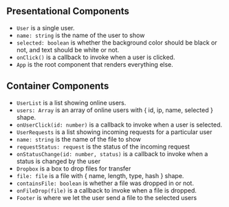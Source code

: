 ## Presentational Components

- `User` is a single user.
 - `name: string` is the name of the user to show
 - `selected: boolean` is whether the background color should be black or not, and text should be white or not.
 - `onClick()` is a callback to invoke when a user is clicked.
- `App` is the root component that renders everything else.


## Container Components

- `UserList` is a list showing online users.
 - `users: Array` is an array of online users with { id, ip, name, selected } shape.
 - `onUserClick(id: number)` is a callback to invoke when a user is selected.
- `UserRequests` is a list showing incoming requests for a particular user
 - `name: string` is the name of the file to show
 - `requestStatus: request` is the status of the incoming request
 - `onStatusChange(id: number, status)` is a callback to invoke when a status is changed by the user
- `Dropbox` is a box to drop files for transfer
 - `file: file` is a file with { name, length, type, hash } shape.
 - `containsFile: boolean` is whether a file was dropped in or not.
 - `onFileDrop(file)` is a callback to invoke when a file is dropped.
- `Footer` is where we let the user send a file to the selected users
